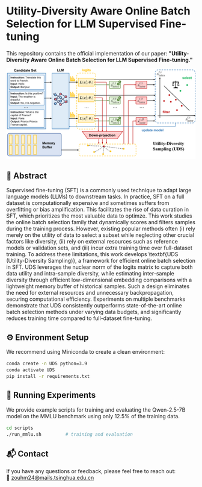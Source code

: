# Utility-Diversity Aware Online Batch Selection for LLM Supervised Fine-tuning

This repository contains the official implementation of our paper:
**"Utility-Diversity Aware Online Batch Selection for LLM Supervised Fine-tuning."**

![](assets/pipeline_v2.png)

## 🧠 Abstract

Supervised fine-tuning (SFT) is a commonly used technique to adapt large language models (LLMs) to downstream tasks. In practice, SFT on a full dataset is computationally expensive and sometimes suffers from overfitting or bias amplification. This facilitates the rise of data curation in SFT, which prioritizes the most valuable data to optimze. This work studies the online batch selection family that dynamically scores and filters samples during the training process. However, existing popular methods often (i) rely merely on the utility of data to select a subset while neglecting other crucial factors like diversity, (ii) rely on external resources such as reference models or validation sets, and (iii) incur extra training time over full-dataset training. To address these limitations, this work develops \textbf{UDS (Utility-Diversity Sampling)}, a framework for efficient online batch selection in SFT. UDS leverages the nuclear norm of the logits matrix to capture both data utility and intra-sample diversity, while estimating inter-sample diversity through efficient low-dimensional embedding comparisons with a lightweight memory buffer of historical samples. Such a design eliminates the need for external resources and unnecessary backpropagation, securing computational efficiency. Experiments on multiple benchmarks demonstrate that UDS consistently outperforms state-of-the-art online batch selection methods under varying data budgets, and significantly reduces training time compared to full-dataset fine-tuning.

## ⚙️ Environment Setup

We recommend using Miniconda to create a clean environment:

```bash
conda create -n UDS python=3.9
conda activate UDS
pip install -r requirements.txt
```

## 🚀 Running Experiments

We provide example scripts for training and evaluating the Qwen-2.5-7B model on the MMLU benchmark using only 12.5% of the training data.
```bash
cd scripts
./run_mmlu.sh         # training and evaluation
```

## 📬 Contact

If you have any questions or feedback, please feel free to reach out:  
📧 [zouhm24@mails.tsinghua.edu.cn](mailto:zouhm24@mails.tsinghua.edu.cn)